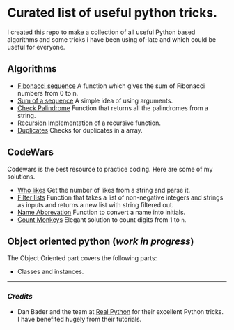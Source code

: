 # Curated list of useful python tricks. 

I created this repo to make a collection of all useful Python based algorithms and some tricks i have been using of-late and which could be useful for everyone. 


## Algorithms
- [Fibonacci sequence](/fibonacci.py) A function which gives the sum of Fibonacci numbers from 0 to n.
- [Sum of a sequence](/sum.py) A simple idea of using arguments. 
- [Check Palindrome](/palindrome.py) Function that returns all the palindromes from a string.
- [Recursion](/try_recursion.py) Implementation of a recursive function. 
- [Duplicates](/check_duplicates.py) Checks for duplicates in a array.


## CodeWars
Codewars is the best resource to practice coding. Here are some of my solutions. 
- [Who likes](/codewars/who_likes.py) Get the number of likes from a string and parse it. 
- [Filter lists](/codewars/list_filtering.py) Function that takes a list of non-negative integers and strings as inputs and returns a new list with string filtered out. 
- [Name Abbrevation](/codewars/name_to_initial.py) Function to convert a name into initials.
- [Count Monkeys](/codewars/countmonkeys.py) Elegant solution to count digits from 1 to `n`. 

## Object oriented python (*work in progress*)
The Object Oriented part covers the following parts:
- Classes and instances. 


----
### *Credits* 
- Dan Bader and the team at [Real Python](https://realpython.com) for their excellent Python  tricks. I have benefited hugely from their tutorials. 